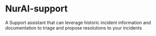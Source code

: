 # NurAI-support
A Support assistant that can leverage historic incident information and documentation to triage and propose resolutions to your incidents
